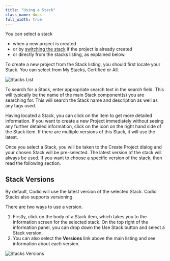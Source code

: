 ```yaml
---
title: "Using a Stack"
class_name: docs
full_width: true
---
```


You can select a stack 

- when a new project is created 
- or by [switching the stack](/docs/project/stacks/switch) if the project is already created
- or directly from the stacks listing, as explained below.


To create a new project from the Stack listing, you should first locate your Stack. You can select from My Stacks, Certified or All. 

<img alt="Stacks List" src="/img/docs/stacks_list.png" class="simple"/>

To search for a Stack, enter appropriate search text in the search field. This will typically be the name of the main Stack component(s) you are searching for. This will search the Stack name and description as well as any tags used.

Having located a Stack, you can click on the item to get more detailed information. If you want to create a new Project immediately without seeing any further detailed information, click on the icon on the right hand side of the Stack item. If there are multiple versions of this Stack, it will use the latest.

Once you select a Stack, you will be taken to the Create Project dialog and your chosen Stack will be pre-selected. The latest version of the stack will always be used. If you want to choose a specific version of the stack, then read the following section.

## Stack Versions
By default, Codio will use the latest version of the selected Stack. Codio Stacks also supports versioning. 

There are two ways to use a version.

1. Firstly, click on the body of a Stack item, which takes you to the information screen for the selected stack. On the top right of the information panel, you can drop down the Use Stack button and select a Stack version. 
1. You can also select the **Versions** link above the main listing and see information about each version.

<img alt="Stacks Versions" src="/img/docs/stacks_versions.png" class="simple"/>



